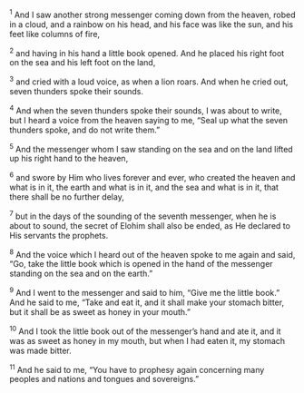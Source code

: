 <sup>1</sup> And I saw another strong messenger coming down from the heaven, robed in a cloud, and a rainbow on his head, and his face was like the sun, and his feet like columns of fire,

<sup>2</sup> and having in his hand a little book opened. And he placed his right foot on the sea and his left foot on the land,

<sup>3</sup> and cried with a loud voice, as when a lion roars. And when he cried out, seven thunders spoke their sounds.

<sup>4</sup> And when the seven thunders spoke their sounds, I was about to write, but I heard a voice from the heaven saying to me, “Seal up what the seven thunders spoke, and do not write them.”

<sup>5</sup> And the messenger whom I saw standing on the sea and on the land lifted up his right hand to the heaven,

<sup>6</sup> and swore by Him who lives forever and ever, who created the heaven and what is in it, the earth and what is in it, and the sea and what is in it, that there shall be no further delay,

<sup>7</sup> but in the days of the sounding of the seventh messenger, when he is about to sound, the secret of Elohim shall also be ended, as He declared to His servants the prophets.

<sup>8</sup> And the voice which I heard out of the heaven spoke to me again and said, “Go, take the little book which is opened in the hand of the messenger standing on the sea and on the earth.”

<sup>9</sup> And I went to the messenger and said to him, “Give me the little book.” And he said to me, “Take and eat it, and it shall make your stomach bitter, but it shall be as sweet as honey in your mouth.”

<sup>10</sup> And I took the little book out of the messenger’s hand and ate it, and it was as sweet as honey in my mouth, but when I had eaten it, my stomach was made bitter.

<sup>11</sup> And he said to me, “You have to prophesy again concerning many peoples and nations and tongues and sovereigns.”

